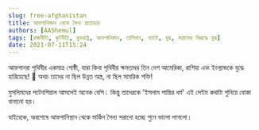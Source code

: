 ```yaml
---
slug: free-afghanistan
title: আফগানিস্তান থেকে সৈন্য প্রত্যাহার
authors: [AAShemul]
tags: [রাজনীতি, কূটনীতি, যুক্তরাষ্ট্র, আফগানিস্তান, তালিবান, ন্যাটো, যুদ্ধ, সন্ত্রাসের বিরুদ্ধে যুদ্ধ]
date: 2021-07-11T15:24
---
```


<head>
    <link rel="apple-touch-icon" sizes="57x57" href="/icon/apple-icon-57x57.png" />
    <link rel="apple-touch-icon" sizes="60x60" href="/icon/apple-icon-60x60.png" />
    <link rel="apple-touch-icon" sizes="72x72" href="/icon/apple-icon-72x72.png" />
    <link rel="apple-touch-icon" sizes="76x76" href="/icon/apple-icon-76x76.png" />
    <link rel="apple-touch-icon" sizes="114x114" href="/icon/apple-icon-114x114.png" />
    <link rel="apple-touch-icon" sizes="120x120" href="/icon/apple-icon-120x120.png" />
    <link rel="apple-touch-icon" sizes="144x144" href="/icon/apple-icon-144x144.png" />
    <link rel="apple-touch-icon" sizes="152x152" href="/icon/apple-icon-152x152.png" />
    <link rel="apple-touch-icon" sizes="180x180" href="/icon/apple-icon-180x180.png" />
    <link rel="icon" type="image/png" sizes="192x192"  href="/icon/android-icon-192x192.png" />
    <link rel="icon" type="image/png" sizes="32x32" href="/icon/favicon-32x32.png" />
    <link rel="icon" type="image/png" sizes="96x96" href="/icon/favicon-96x96.png" />
    <link rel="icon" type="image/png" sizes="16x16" href="/icon/favicon-16x16.png" />
    <link rel="manifest" href="/manifest.json" />
    <meta name="msapplication-TileColor" content="#ffffff" />
    <meta name="msapplication-TileImage" content="/icon/ms-icon-144x144.png" />
</head>

আফগানরা পৃথিবীর একমাত্র গোষ্ঠী, যারা কিনা পৃথিবীর ক্ষমতাধর তিন দেশ আমেরিকা, রাশিয়া এবং ইংল্যান্ডকে যুদ্ধে হারিয়েছে! 👑 অথচ তাদের না ছিল উন্নত অস্ত্র, না ছিল সামরিক শক্তি!
<!--truncate-->

মুসলিমদের পটেনশিয়াল আসলেই অনেক বেশি। কিন্তু তাদেরকে 'ইসলাম শান্তির ধর্ম' এই লেইম কথাটা শুনিয়ে বোকা বানানো হয়।

যাইহোক, অবশেষে আফগানিস্থান থেকে মার্কিন সৈন্য সরানো হচ্ছে শুনে ভালো লাগলো।
